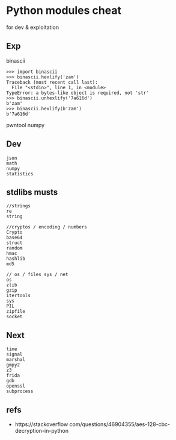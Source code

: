 # Python modules cheat

for dev & exploitation

## Exp

binascii

```
>>> import binascii
>>> binascii.hexlify('zam')
Traceback (most recent call last):
  File "<stdin>", line 1, in <module>
TypeError: a bytes-like object is required, not 'str'
>>> binascii.unhexlify('7a616d')
b'zam'
>>> binascii.hexlify(b'zam')
b'7a616d'
```

pwntool
numpy





## Dev

```
json
math
numpy
statistics
```



## stdlibs musts

```
//strings
re
string

//cryptos / encoding / numbers
Crypto
base64
struct
random
hmac
hashlib
md5

// os / files sys / net
os
zlib
gzip
itertools
sys
PIL
zipfile
socket
```



## Next

```
time
signal
marshal
gmpy2
z3
frida
gdb
openssl
subprocess
```



## refs

- https://stackoverflow com/questions/46904355/aes-128-cbc-decryption-in-python
